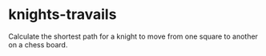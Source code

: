 # knights-travails
Calculate the shortest path for a knight to move from one square to another on a chess board.
